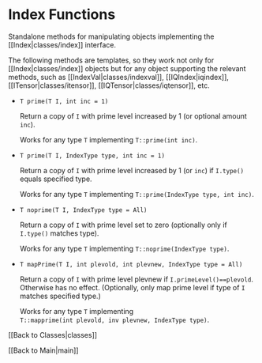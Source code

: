 # Index Functions #

Standalone methods for manipulating objects implementing the [[Index|classes/index]] interface. 

The following methods are templates, so they work not only for [[Index|classes/index]] objects
but for any object supporting the relevant methods, such as [[IndexVal|classes/indexval]], [[IQIndex|iqindex]],
[[ITensor|classes/itensor]], [[IQTensor|classes/iqtensor]], etc.

* `T prime(T I, int inc = 1)` 

   Return a copy of  `I` with prime level increased by 1 (or optional amount `inc`).

   Works for any type `T` implementing `T::prime(int inc)`.

* `T prime(T I, IndexType type, int inc = 1)` 

   Return a copy of  `I` with prime level increased by 1 (or `inc`) if `I.type()` equals specified type.

   Works for any type `T` implementing `T::prime(IndexType type, int inc)`.

* `T noprime(T I, IndexType type = All)` 

   Return a copy of `I` with prime level set to zero (optionally only if `I.type()` matches type).

   Works for any type `T` implementing `T::noprime(IndexType type)`.

* `T mapPrime(T I, int plevold, int plevnew, IndexType type = All)` 

   Return a copy of `I` with prime level plevnew if `I.primeLevel()==plevold`. Otherwise has no effect.
   (Optionally, only map prime level if type of `I` matches specified type.)

   Works for any type `T` implementing <br/> `T::mapprime(int plevold, inv plevnew, IndexType type)`.


[[Back to Classes|classes]]

[[Back to Main|main]]


